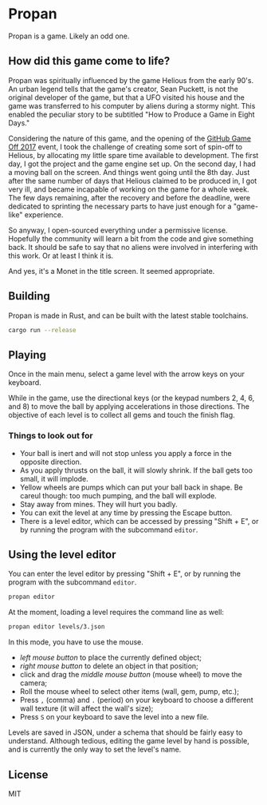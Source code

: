 # Propan

Propan is a game. Likely an odd one.

## How did this game come to life?

Propan was spiritually influenced by the game Helious from the early 90's. An urban legend tells that the game's creator, Sean Puckett, is not the original developer of the game, but that a UFO visited his house and the game was transferred to his computer by aliens during a stormy night. This enabled the peculiar story to be subtitled "How to Produce a Game in Eight Days." 

Considering the nature of this game, and the opening of the [GitHub Game Off 2017](https://itch.io/jam/game-off-2017) event, I took the challenge of creating
some sort of spin-off to Helious, by allocating my little spare time available to development. The first day, I got the project and the game engine set up. On the second day, I had a moving ball on the screen. And things went going until the 8th day. Just after the same number of days that Helious claimed to be produced in, I got very ill, and became incapable of working on the game for a whole week. The few days remaining, after the recovery and before the deadline, were dedicated to sprinting the necessary parts to have just enough for a "game-like" experience.

So anyway, I open-sourced everything under a permissive license. Hopefully the community will learn a bit from the code and give something back. It should be safe to say that no aliens were involved in interfering with this work. Or at least I think it is.

And yes, it's a Monet in the title screen. It seemed appropriate.

## Building

Propan is made in Rust, and can be built with the latest stable toolchains.

```sh
cargo run --release
```

## Playing

Once in the main menu, select a game level with the arrow keys on your keyboard.

While in the game, use the directional keys (or the keypad numbers 2, 4, 6, and 8) to move the ball by applying accelerations in those directions. The objective of each level is to collect all gems and touch the finish flag.

### Things to look out for

 - Your ball is inert and will not stop unless you apply a force in the opposite direction.
 - As you apply thrusts on the ball, it will slowly shrink. If the ball gets too small, it will implode.
 - Yellow wheels are pumps which can put your ball back in shape. Be careul though: too much pumping, and the ball will explode.
 - Stay away from mines. They will hurt you badly.
 - You can exit the level at any time by pressing the Escape button.
 - There is a level editor, which can be accessed by pressing "Shift + E", or by running the program with the subcommand `editor`.

## Using the level editor

You can enter the level editor by pressing "Shift + E", or by running the program with the subcommand `editor`.

```sh
propan editor
```

At the moment, loading a level requires the command line as well:

```sh
propan editor levels/3.json
```

In this mode, you have to use the mouse.

- *left mouse button* to place the currently defined object;
- *right mouse button* to delete an object in that position;
- click and drag the *middle mouse button* (mouse wheel) to move the camera;
- Roll the mouse wheel to select other items (wall, gem, pump, etc.);
- Press `,` (comma) and `.` (period) on your keyboard to choose a different wall texture (it will affect the wall's size);
- Press `S` on your keyboard to save the level into a new file.

Levels are saved in JSON, under a schema that should be fairly easy to understand. Although tedious, editing the game level by hand is possible, and is currently the only way to set the level's name.

## License

MIT